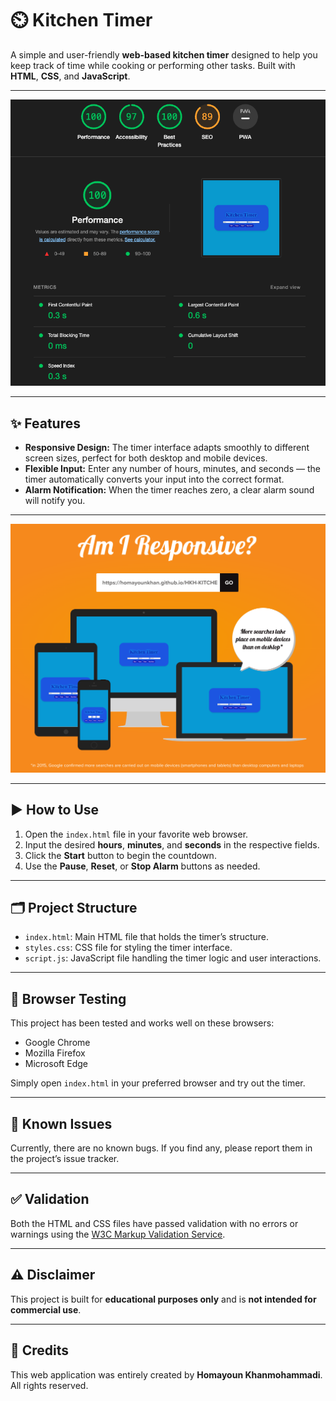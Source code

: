# ⏲️ Kitchen Timer

A simple and user-friendly **web-based kitchen timer** designed to help you keep track of time while cooking or performing other tasks. Built with **HTML**, **CSS**, and **JavaScript**.

---

![Chrome Lighthouse](images/Lighthouse.png)

---

## ✨ Features

- **Responsive Design:** The timer interface adapts smoothly to different screen sizes, perfect for both desktop and mobile devices.  
- **Flexible Input:** Enter any number of hours, minutes, and seconds — the timer automatically converts your input into the correct format.  
- **Alarm Notification:** When the timer reaches zero, a clear alarm sound will notify you.

---

![Am I responsive](images/Dimensions_responsive.png)

---

## ▶️ How to Use

1. Open the `index.html` file in your favorite web browser.  
2. Input the desired **hours**, **minutes**, and **seconds** in the respective fields.  
3. Click the **Start** button to begin the countdown.  
4. Use the **Pause**, **Reset**, or **Stop Alarm** buttons as needed.

---

## 🗂️ Project Structure

- `index.html`: Main HTML file that holds the timer’s structure.  
- `styles.css`: CSS file for styling the timer interface.  
- `script.js`: JavaScript file handling the timer logic and user interactions.

---

## 🧪 Browser Testing

This project has been tested and works well on these browsers:  
- Google Chrome  
- Mozilla Firefox  
- Microsoft Edge  

Simply open `index.html` in your preferred browser and try out the timer.

---

## 🐞 Known Issues

Currently, there are no known bugs. If you find any, please report them in the project’s issue tracker.

---

## ✅ Validation

Both the HTML and CSS files have passed validation with no errors or warnings using the [W3C Markup Validation Service](https://validator.w3.org/).

---

## ⚠️ Disclaimer

This project is built for **educational purposes only** and is **not intended for commercial use**.

---

## 🙌 Credits

This web application was entirely created by **Homayoun Khanmohammadi**. All rights reserved.

